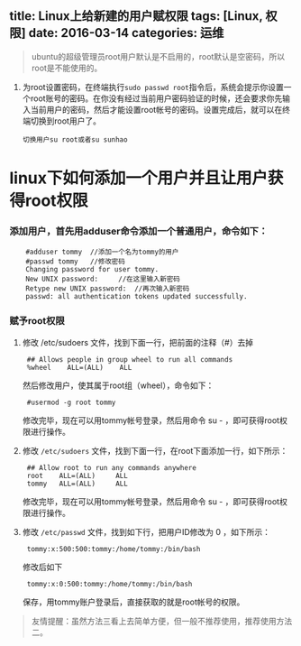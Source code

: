 title: Linux上给新建的用户赋权限
tags: [Linux, 权限]
date: 2016-03-14
categories: 运维
---

> ubuntu的超级管理员root用户默认是不启用的，root默认是空密码，所以root是不能使用的。

 1. 为root设置密码，在终端执行`sudo passwd root`指令后，系统会提示你设置一个root账号的密码。在你没有经过当前用户密码验证的时候，还会要求你先输入当前用户的密码，然后才能设置root帐号的密码。设置完成后，就可以在终端切换到root用户了。

		切换用户su root或者su sunhao
		
<!-- more -->


# linux下如何添加一个用户并且让用户获得root权限

### 添加用户，首先用adduser命令添加一个普通用户，命令如下：

		#adduser tommy  //添加一个名为tommy的用户
		#passwd tommy   //修改密码
		Changing password for user tommy.
		New UNIX password:     //在这里输入新密码
		Retype new UNIX password:  //再次输入新密码
		passwd: all authentication tokens updated successfully.

### 赋予root权限

1. 修改 /etc/sudoers 文件，找到下面一行，把前面的注释（#）去掉

		## Allows people in group wheel to run all commands
		%wheel    ALL=(ALL)    ALL

	然后修改用户，使其属于root组（wheel），命令如下：

		#usermod -g root tommy

	修改完毕，现在可以用tommy帐号登录，然后用命令 su - ，即可获得root权限进行操作。

2. 修改 `/etc/sudoers` 文件，找到下面一行，在root下面添加一行，如下所示：

		## Allow root to run any commands anywhere
		root    ALL=(ALL)     ALL
		tommy   ALL=(ALL)     ALL

	修改完毕，现在可以用tommy帐号登录，然后用命令 su - ，即可获得root权限进行操作。

3. 修改 `/etc/passwd` 文件，找到如下行，把用户ID修改为 0 ，如下所示：

		tommy:x:500:500:tommy:/home/tommy:/bin/bash

	修改后如下

		tommy:x:0:500:tommy:/home/tommy:/bin/bash

	保存，用tommy账户登录后，直接获取的就是root帐号的权限。

> 友情提醒：虽然方法三看上去简单方便，但一般不推荐使用，推荐使用方法二。
